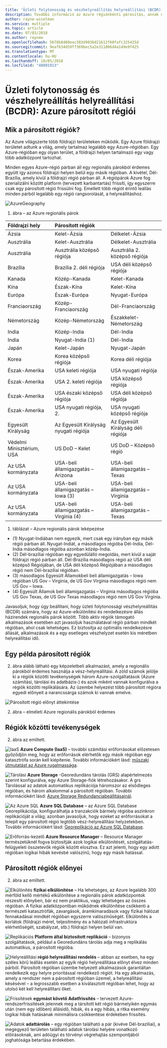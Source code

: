 ```yaml
---
title: 'Üzleti folytonosság és vészhelyreállítás helyreállítási (BCDR): Azure párosított régiói |} A Microsoft Docs'
description: További információ az Azure régiónkénti párosítás, annak érdekében, hogy alkalmazásokat rugalmas adatközpontok meghibásodásának során.
author: rayne-wiselman
ms.service: multiple
ms.topic: article
ms.date: 07/03/2018
ms.author: raynew
ms.openlocfilehash: 5678b8408eac303d9036d21612f60fafc325425d
ms.sourcegitcommit: 9eaf634d59f7369bec5a2e311806d4a149e9f425
ms.translationtype: MT
ms.contentlocale: hu-HU
ms.lasthandoff: 10/05/2018
ms.locfileid: "48801913"
---
```

# <a name="business-continuity-and-disaster-recovery-bcdr-azure-paired-regions"></a>Üzleti folytonosság és vészhelyreállítás helyreállítási (BCDR): Azure párosított régiói

## <a name="what-are-paired-regions"></a>Mik a párosított régiók?

Az Azure világszerte több földrajzi területeken működik. Egy Azure földrajzi területet adtunk a világ, amely tartalmaz legalább egy Azure-régióban. Egy Azure-régióban egy olyan terület, a földrajzi helyen tartalmazó egy vagy több adatközpont tartozhat.

Minden egyes Azure-régió párban áll egy regionális párokból érdemes együtt így azonos földrajzi helyen belül egy másik régióban. A kivétel, Dél-Brazília, amely kívül a földrajzi régió párban áll. A régiópárok Azure fog szerializálni között platform (tervezett karbantartás) frissíti, így egyszerre csak egy párosított régió frissülni fog. Emellett több régiót érintő leállás minden párból legalább egy régió rangsorolását, a helyreállításhoz.

![AzureGeography](./media/best-practices-availability-paired-regions/GeoRegionDataCenter.png)

1. ábra – az Azure regionális párok

| Földrajzi hely | Párosított régiók |  |
|:--- |:--- |:--- |
| Ázsia |Kelet-Ázsia |Délkelet-Ázsia |
| Ausztrália |Kelet-Ausztrália |Délkelet-Ausztrália |
| Ausztrália |Ausztrália középső régiója |Ausztrália 2. középső régiója |
| Brazília |Brazília 2. déli régiója |USA déli középső régiója |
| Kanada |Közép-Kanada |Kelet-Kanada |
| Kína |Észak-Kína |Kelet-Kína|
| Európa |Észak-Európa |Nyugat-Európa |
| Franciaország |Közép-Franciaország|Dél-Franciaország|
| Németország |Közép-Németország |Északkelet-Németország |
| India |Közép-India |Dél-India |
| India |Nyugat-India (1) |Dél-India |
| Japán |Kelet-Japán |Nyugat-Japán |
| Korea |Korea középső régiója |Korea déli régiója |
| Észak-Amerika |USA keleti régiója |USA nyugati régiója |
| Észak-Amerika |USA 2. keleti régiója |USA középső régiója |
| Észak-Amerika |USA északi középső régiója |USA déli középső régiója |
| Észak-Amerika |USA nyugati régiója, 2. |USA nyugati középső régiója 
| Egyesült Királyság |Az Egyesült Királyság nyugati régiója |Az Egyesült Királyság déli régiója |
| Védelmi Minisztérium, USA |US DoD – Kelet |US DoD – Középső régió |
| Az USA kormányzata |USA-beli államigazgatás – Arizona |USA-beli államigazgatás – Texas |
| Az USA kormányzata |USA-beli államigazgatás – Iowa (3) |USA-beli államigazgatás – Virginia |
| Az USA kormányzata |USA-beli államigazgatás – Virginia (4) |USA-beli államigazgatás – Texas |

1. táblázat – Azure regionális párok leképezése

- (1) Nyugat-Indiában nem egyezik, mert csak egy irányban egy másik régió párban áll. Nyugat-Indiát, a másodlagos régióba Dél-India, Dél-India másodlagos régióba azonban közép-India.
- (2) Dél-brazíliai régióban egy egyedülálló megoldás, mert kívül a saját földrajzi régió párban áll. Dél-Brazília másodlagos régió az USA déli középső Régiójában, de USA déli középső Régiójában a másodlagos régió nem Dél-brazíliai régióban.
- (3) másodlagos Egyesült Államokbeli beli államigazgatás – Iowa régióban US Gov – Virginia, de US Gov Virginia másodlagos régió nem US Gov – Iowa.
- (4) Egyesült Államok beli államigazgatás – Virginia másodlagos régióba US Gov Texas, de US Gov Texas másodlagos régió nem US Gov Virginia.


Javasoljuk, hogy úgy beállítani, hogy üzleti folytonossági vészhelyreállítás (BCDR) számára, hogy az Azure-elkülönítési és rendelkezésre állás házirendek regionális párok között. Több aktív régiók támogató alkalmazások esetében azt javasoljuk használatával régió párban mindkét régióban, ahol csak lehetséges. Ez biztosítja az optimális rendelkezésre állását, alkalmazások és a egy esetleges vészhelyzet esetén kis méretben helyreállítási idő. 

## <a name="an-example-of-paired-regions"></a>Egy példa párosított régiók
2. ábra alább látható egy képzeletbeli alkalmazást, amely a regionális párokból érdemes használja a vész-helyreállítási. A zöld számok jelölje ki a régiók közötti tevékenységek három Azure-szolgáltatások (Azure számítási, tárolási és adatbázis-) és azok miként vannak konfigurálva a régiók közötti replikálására. Az üzembe helyezést több párosított régióra egyedi előnyeit a narancssárga számok ki vannak emelve.

![Párosított régió előnyt áttekintése](./media/best-practices-availability-paired-regions/PairedRegionsOverview2.png)

2. ábra – elméleti Azure regionális párokból érdemes

## <a name="cross-region-activities"></a>Régiók közötti tevékenységek
2. ábra az említett.

![IaaS](./media/best-practices-availability-paired-regions/1Green.png) **Azure Compute (IaaS)** – további számítási erőforrásokat előzetesen győződjön meg, hogy az erőforrások elérhetők egy másik régióban egy katasztrófa során kell kiépítenie. További információkért lásd: [műszaki útmutatást az Azure rugalmassága](resiliency/resiliency-technical-guidance.md).

![Tárolási](./media/best-practices-availability-paired-regions/2Green.png) **Azure Storage** -Georedundáns tárolás (GRS) alapértelmezés szerint konfigurálva, egy Azure Storage-fiók létrehozásakor. A grs Tárolással az adatok automatikus replikációja háromszor az elsődleges régióban, és három alkalommal a párosított régióban. További információkért lásd: [Azure Storage Redundanciabeállításainál](storage/common/storage-redundancy.md).

![Az Azure SQL](./media/best-practices-availability-paired-regions/3Green.png) **Azure SQL Database** – az Azure SQL Database Georeplikációja, konfigurálhatja a tranzakciók bármely régióba aszinkron replikációját a világ; azonban javasoljuk, hogy ezeket az erőforrásokat a telepít egy párosított régió legtöbb vész-helyreállítási helyzetekben. További információkért lásd: [Georeplikáció az Azure SQL Database](sql-database/sql-database-geo-replication-overview.md).

![Erőforrás-kezelő](./media/best-practices-availability-paired-regions/4Green.png) **Azure Resource Manager** – Resource Manager természetüknél fogva biztosítják azok logikai elkülönítését, szolgáltatás-felügyeleti összetevők régiók között elosztva. Ez azt jelenti, hogy egy adott régióban logikai hibák kevésbé valószínű, hogy egy másik hatással.

## <a name="benefits-of-paired-regions"></a>Párosított régiók előnyei
2. ábra az említett.  

![Elkülönítés](./media/best-practices-availability-paired-regions/5Orange.png)
**fizikai elkülönítése** – Ha lehetséges, az Azure legalább 300 mérföld kellő mértékű elkülönítése a regionális párok adatközpontok részesíti előnyben, bár ez nem praktikus, vagy lehetséges az összes régióban. A fizikai adatközpontban működnek elkülönítése csökkenti a természeti katasztrófák, zavargások, áramkimaradások vagy fizikai hálózat fennakadásai mindkét régióban egyszerre valószínűségét. Elkülönítés a korlátok (földrajzi méret, teljesítmény és a hálózati infrastruktúra elérhetőségét, szabályzat, stb.) földrajzi helyen belül van.  

![Replikációs](./media/best-practices-availability-paired-regions/6Orange.png)
**Platform által biztosított replikáció** – bizonyos szolgáltatások, például a Georedundáns tárolás adja meg a replikálás automatikus, a párosított régióba.

![Helyreállítási](./media/best-practices-availability-paired-regions/7Orange.png)
**régió helyreállítási rendelés** – abban az esetben, ha egy széles körű leállás esetén az egyik régió helyreállítása előnyt élvez minden párból. Párosított régióban üzembe helyezett alkalmazások garantáltan rendelkezik egy helyre prioritással rendelkező régiót. Ha egy alkalmazás, amely a rendszer nem a párosított régióban üzemel, a helyreállítási késésével – a legrosszabb esetben a kiválasztott régióban lehet, hogy az utolsó két kell helyreállítani őket.

![Frissítések](./media/best-practices-availability-paired-regions/8Orange.png)
**egymást követő Adatfrissítés** – tervezett Azure-rendszerfrissítések jelennek meg a társított két régió bármelyikén egymás után (nem egy időben) állásidő, hibák, és a egy hibás, a ritka esemény logikai hibák hatásának minimálisra csökkentése érdekében frissítés.

![Adatok](./media/best-practices-availability-paired-regions/9Orange.png)
**adattárolás** – egy régióban található a pár (kivéve Dél-brazíliai), a megegyező területen található adatok tárolási helyére vonatkozó előírásoknak, ami adóügyi és törvényi végrehajtás szempontjából joghatósága betartása érdekében.
